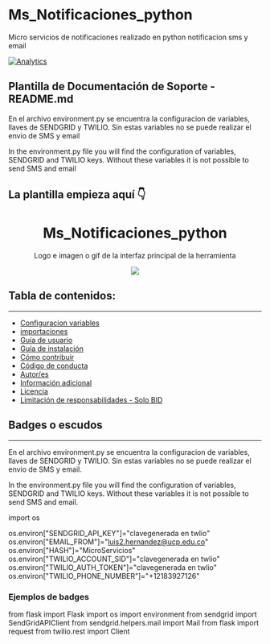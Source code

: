 # Ms_Notificaciones_python
Micro servicios de notificaciones realizado en python notificacion sms y email

[![Analytics](https://gabeacon.irvinlim.com/UA-4677001-16/Plantilla-de-repositorio/readme?useReferer)](https://github.com/erick880709/Ms_Notificaciones_pyhon/)

## Plantilla de Documentación de Soporte - README.md
En el archivo environment.py se encuentra la configuracion de variables, llaves de SENDGRID y TWILIO.
Sin estas variables no se puede realizar el envio de SMS y email

In the environment.py file you will find the configuration of variables, SENDGRID and TWILIO keys.
Without these variables it is not possible to send SMS and email

## La plantilla empieza aquí 👇

<h1 align="center"> Ms_Notificaciones_python</h1>
<p align="center"> Logo e imagen o gif de la interfaz principal de la herramienta</p>
<p align="center"><img src="https://www.webdevelopersnotes.com/wp-content/uploads/create-a-simple-home-page.png"/></p> 

## Tabla de contenidos:
---

- [Configuracion variables](#badges-o-escudos)
- [importaciones](#descripción-y-contexto)
- [Guía de usuario](#guía-de-usuario)
- [Guía de instalación](#guía-de-instalación)
- [Cómo contribuir](#cómo-contribuir)
- [Código de conducta](#código-de-conducta)
- [Autor/es](#autores)
- [Información adicional](#información-adicional)
- [Licencia](#licencia)
- [Limitación de responsabilidades - Solo BID](#limitación-de-responsabilidades)

## Badges o escudos
---
En el archivo environment.py se encuentra la configuracion de variables, llaves de SENDGRID y TWILIO.
Sin estas variables no se puede realizar el envio de SMS y email.

In the environment.py file you will find the configuration of variables, SENDGRID and TWILIO keys.
Without these variables it is not possible to send SMS and email.


import os

os.environ["SENDGRID_API_KEY"]="clavegenerada en twlio"
os.environ["EMAIL_FROM"]="luis2.hernandez@ucp.edu.co"
os.environ["HASH"]="MicroServicios"
os.environ["TWILIO_ACCOUNT_SID"]="clavegenerada en twlio"
os.environ["TWILIO_AUTH_TOKEN"]="clavegenerada en twlio"
os.environ["TWILIO_PHONE_NUMBER"]="+12183927126"

### Ejemplos de badges

from flask import Flask
import os
import environment
from sendgrid import SendGridAPIClient
from sendgrid.helpers.mail import Mail
from flask import request
from twilio.rest import Client

